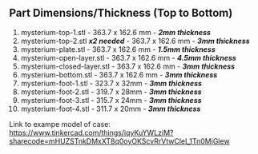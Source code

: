 ## Part Dimensions/Thickness (Top to Bottom)
1. mysterium-top-1.stl - 363.7 x 162.6 mm - ***2mm thickness***
2. mysterium-top-2.stl ***x2 needed*** - 363.7 x 162.6 mm - ***3mm thickness***
3. mysterium-plate.stl - 363.7 x 162.6 mm - ***1.5mm thickness***
4. mysterium-open-layer.stl - 363.7 x 162.6 mm - ***4.5mm thickness***
5. mysterium-closed-layer.stl - 363.7 x 162.6 mm - ***3mm thickness***
6. mysterium-bottom.stl - 363.7 x 162.6 mm - ***3mm thickness***
7. mysterium-foot-1.stl - 323.7 x 32mm - ***3mm thickness***
8. mysterium-foot-2.stl - 319.7 x 28mm - ***3mm thickness***
9. mysterium-foot-3.stl - 315.7 x 24mm - ***3mm thickness***
10. mysterium-foot-4.stl - 311.7 x 20mm - ***3mm thickness***

Link to exampe model of case: https://www.tinkercad.com/things/iqyKuYWLziM?sharecode=mHUZSTnkDMxXT8q0oyOKScvRrVtwCleI_1Tn0MjGlew
